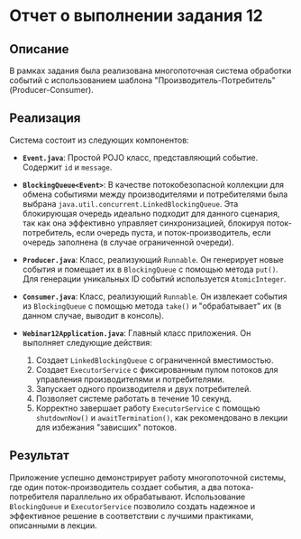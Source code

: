 # Отчет о выполнении задания 12

## Описание

В рамках задания была реализована многопоточная система обработки событий с использованием шаблона "Производитель-Потребитель" (Producer-Consumer).

## Реализация

Система состоит из следующих компонентов:

- **`Event.java`**: Простой POJO класс, представляющий событие. Содержит `id` и `message`.

- **`BlockingQueue<Event>`**: В качестве потокобезопасной коллекции для обмена событиями между производителями и потребителями была выбрана `java.util.concurrent.LinkedBlockingQueue`. Эта блокирующая очередь идеально подходит для данного сценария, так как она эффективно управляет синхронизацией, блокируя поток-потребитель, если очередь пуста, и поток-производитель, если очередь заполнена (в случае ограниченной очереди).

- **`Producer.java`**: Класс, реализующий `Runnable`. Он генерирует новые события и помещает их в `BlockingQueue` с помощью метода `put()`. Для генерации уникальных ID событий используется `AtomicInteger`.

- **`Consumer.java`**: Класс, реализующий `Runnable`. Он извлекает события из `BlockingQueue` с помощью метода `take()` и "обрабатывает" их (в данном случае, выводит в консоль).

- **`Webinar12Application.java`**: Главный класс приложения. Он выполняет следующие действия:
    1. Создает `LinkedBlockingQueue` с ограниченной вместимостью.
    2. Создает `ExecutorService` с фиксированным пулом потоков для управления производителями и потребителями.
    3. Запускает одного производителя и двух потребителей.
    4. Позволяет системе работать в течение 10 секунд.
    5. Корректно завершает работу `ExecutorService` с помощью `shutdownNow()` и `awaitTermination()`, как рекомендовано в лекции для избежания "зависших" потоков.

## Результат

Приложение успешно демонстрирует работу многопоточной системы, где один поток-производитель создает события, а два потока-потребителя параллельно их обрабатывают. Использование `BlockingQueue` и `ExecutorService` позволило создать надежное и эффективное решение в соответствии с лучшими практиками, описанными в лекции.

